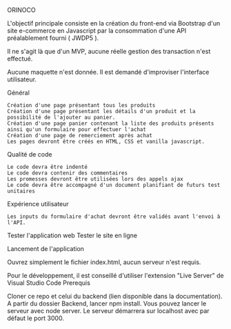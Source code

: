 ORINOCO

L'objectif principale consiste en la création du front-end via Bootstrap d'un site e-commerce en Javascript par la consommation d'une API préalablement fourni ( JWDP5 ).

Il ne s'agit là que d'un MVP, aucune réelle gestion des transaction n'est effectué.

Aucune maquette n'est donnée. Il est demandé d'improviser l'interface utilisateur.

Général

    Création d'une page présentant tous les produits
    Création d'une page présentant les détails d'un produit et la possibilité de l'ajouter au panier.
    Création d'une page panier contenant la liste des produits présents ainsi qu'un formulaire pour effectuer l'achat
    Création d'une page de remerciement après achat
    Les pages devront être créés en HTML, CSS et vanilla javascript.

Qualité de code

    Le code devra être indenté
    Le code devra contenir des commentaires
    Les promesses devront être utilisées lors des appels ajax
    Le code devra être accompagné d'un document planifiant de futurs test unitaires

Expérience utilisateur

    Les inputs du formulaire d'achat devront être validés avant l'envoi à l'API.

Tester l'application web
Tester le site en ligne

Lancement de l'application

Ouvrez simplement le fichier index.html, aucun serveur n'est requis.

Pour le développement, il est conseillé d'utiliser l'extension "Live Server" de Visual Studio Code
Prerequis

Cloner ce repo et celui du backend (lien disponible dans la documentation). A partir du dossier Backend, lancer npm install. Vous pouvez lancer le serveur avec node server. Le serveur démarrera sur localhost avec par défaut le port 3000.
